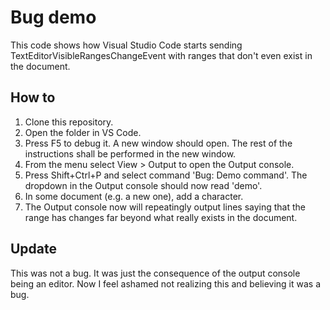 # Bug demo

This code shows how Visual Studio Code starts sending TextEditorVisibleRangesChangeEvent with ranges that don't even exist in the document.


## How to

1. Clone this repository.
2. Open the folder in VS Code.
3. Press F5 to debug it. A new window should open. The rest of the instructions shall be performed in the new window.
4. From the menu select View > Output to open the Output console.
5. Press Shift+Ctrl+P and select command 'Bug: Demo command'. The dropdown in the Output console should now read 'demo'.
6. In some document (e.g. a new one), add a character.
7. The Output console now will repeatingly output lines saying that the range has changes far beyond what really exists in the document.


## Update

This was not a bug. It was just the consequence of the output console being an editor. Now I feel ashamed not realizing this and believing it was a bug.
